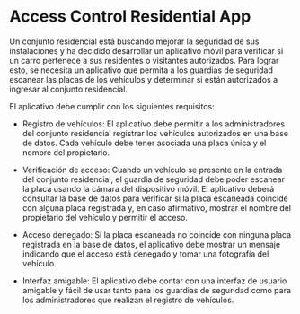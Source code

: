 # Access Control Residential App

Un conjunto residencial está buscando mejorar la seguridad de sus instalaciones y ha decidido desarrollar un aplicativo móvil para verificar si un carro pertenece a sus residentes o visitantes autorizados. Para lograr esto, se necesita un aplicativo que permita a los guardias de seguridad escanear las placas de los vehículos y determinar si están autorizados a ingresar al conjunto residencial.

El aplicativo debe cumplir con los siguientes requisitos:

- Registro de vehículos: El aplicativo debe permitir a los administradores del conjunto residencial registrar los vehículos autorizados en una base de datos. Cada vehículo debe tener asociada una placa única y el nombre del propietario.

- Verificación de acceso: Cuando un vehículo se presente en la entrada del conjunto residencial, el guardia de seguridad debe poder escanear la placa usando la cámara del dispositivo móvil. El aplicativo deberá consultar la base de datos para verificar si la placa escaneada coincide con alguna placa registrada y, en caso afirmativo, mostrar el nombre del propietario del vehículo y permitir el acceso.

- Acceso denegado: Si la placa escaneada no coincide con ninguna placa registrada en la base de datos, el aplicativo debe mostrar un mensaje indicando que el acceso está denegado y tomar una fotografía del vehículo.

- Interfaz amigable: El aplicativo debe contar con una interfaz de usuario amigable y fácil de usar tanto para los guardias de seguridad como para los administradores que realizan el registro de vehículos.
